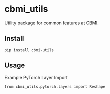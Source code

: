 # cbmi_utils

Utility package for common features at CBMI.

## Install
```
pip install cbmi-utils
```

## Usage
Example PyTorch Layer Import
```
from cbmi_utils.pytorch.layers import Reshape
```